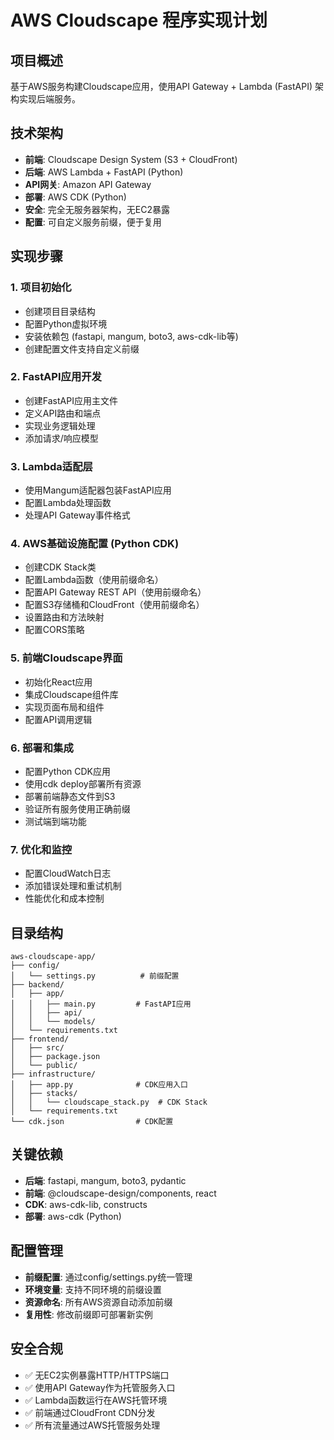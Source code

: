 # AWS Cloudscape 程序实现计划

## 项目概述
基于AWS服务构建Cloudscape应用，使用API Gateway + Lambda (FastAPI) 架构实现后端服务。

## 技术架构
- **前端**: Cloudscape Design System (S3 + CloudFront)
- **后端**: AWS Lambda + FastAPI (Python)
- **API网关**: Amazon API Gateway
- **部署**: AWS CDK (Python)
- **安全**: 完全无服务器架构，无EC2暴露
- **配置**: 可自定义服务前缀，便于复用

## 实现步骤

### 1. 项目初始化
- 创建项目目录结构
- 配置Python虚拟环境
- 安装依赖包 (fastapi, mangum, boto3, aws-cdk-lib等)
- 创建配置文件支持自定义前缀

### 2. FastAPI应用开发
- 创建FastAPI应用主文件
- 定义API路由和端点
- 实现业务逻辑处理
- 添加请求/响应模型

### 3. Lambda适配层
- 使用Mangum适配器包装FastAPI应用
- 配置Lambda处理函数
- 处理API Gateway事件格式

### 4. AWS基础设施配置 (Python CDK)
- 创建CDK Stack类
- 配置Lambda函数（使用前缀命名）
- 配置API Gateway REST API（使用前缀命名）
- 配置S3存储桶和CloudFront（使用前缀命名）
- 设置路由和方法映射
- 配置CORS策略

### 5. 前端Cloudscape界面
- 初始化React应用
- 集成Cloudscape组件库
- 实现页面布局和组件
- 配置API调用逻辑

### 6. 部署和集成
- 配置Python CDK应用
- 使用cdk deploy部署所有资源
- 部署前端静态文件到S3
- 验证所有服务使用正确前缀
- 测试端到端功能

### 7. 优化和监控
- 配置CloudWatch日志
- 添加错误处理和重试机制
- 性能优化和成本控制

## 目录结构
```
aws-cloudscape-app/
├── config/
│   └── settings.py          # 前缀配置
├── backend/
│   ├── app/
│   │   ├── main.py         # FastAPI应用
│   │   ├── api/
│   │   └── models/
│   └── requirements.txt
├── frontend/
│   ├── src/
│   ├── package.json
│   └── public/
├── infrastructure/
│   ├── app.py              # CDK应用入口
│   ├── stacks/
│   │   └── cloudscape_stack.py  # CDK Stack
│   └── requirements.txt
└── cdk.json                # CDK配置
```

## 关键依赖
- **后端**: fastapi, mangum, boto3, pydantic
- **前端**: @cloudscape-design/components, react
- **CDK**: aws-cdk-lib, constructs
- **部署**: aws-cdk (Python)

## 配置管理
- **前缀配置**: 通过config/settings.py统一管理
- **环境变量**: 支持不同环境的前缀设置
- **资源命名**: 所有AWS资源自动添加前缀
- **复用性**: 修改前缀即可部署新实例

## 安全合规
- ✅ 无EC2实例暴露HTTP/HTTPS端口
- ✅ 使用API Gateway作为托管服务入口
- ✅ Lambda函数运行在AWS托管环境
- ✅ 前端通过CloudFront CDN分发
- ✅ 所有流量通过AWS托管服务处理